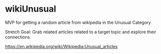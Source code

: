 # wikiUnusual
MVP for getting a random article from wikipedia in the Unusual Category

Stretch Goal: Grab related articles related to a target topic and explore their connections.


https://en.wikipedia.org/wiki/Wikipedia:Unusual_articles
